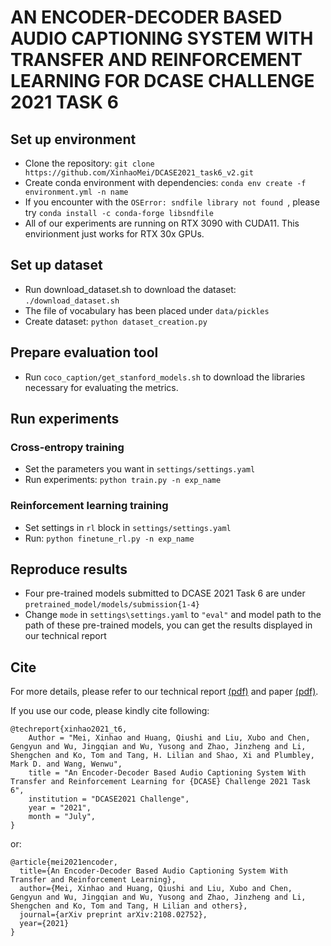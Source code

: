 # AN ENCODER-DECODER BASED AUDIO CAPTIONING SYSTEM WITH TRANSFER AND REINFORCEMENT LEARNING FOR DCASE CHALLENGE 2021 TASK 6

## Set up environment

* Clone the repository: `git clone https://github.com/XinhaoMei/DCASE2021_task6_v2.git`
* Create conda environment with dependencies: `conda env create -f environment.yml -n name`
* If you encounter with the `OSError: sndfile library not found `, please try `conda install -c conda-forge libsndfile`
* All of our experiments are running on RTX 3090 with CUDA11. This envirionment just works for RTX 30x GPUs.

## Set up dataset 

* Run download_dataset.sh to download the dataset: `./download_dataset.sh`
* The file of vocabulary has been placed under `data/pickles`
*  Create dataset: `python dataset_creation.py`

## Prepare evaluation tool

* Run `coco_caption/get_stanford_models.sh` to download the libraries necessary for evaluating the metrics.

## Run experiments 

### Cross-entropy training

* Set the parameters you want in `settings/settings.yaml` 
* Run experiments: `python train.py -n exp_name`

### Reinforcement learning training

* Set settings in `rl` block in `settings/settings.yaml` 
* Run: `python finetune_rl.py -n exp_name` 

## Reproduce results 

* Four pre-trained models submitted to DCASE 2021 Task 6 are under `pretrained_model/models/submission{1-4}`
* Change `mode` in `settings\settings.yaml` to `"eval"` and model path to the path of these pre-trained models, you can get the results displayed in our technical report

## Cite

For more details, please refer to our technical report [(pdf)](http://dcase.community/documents/challenge2021/technical_reports/DCASE2021_Mei_88_t6.pdf) and paper [(pdf)](https://arxiv.org/abs/2108.02752).

If you use our code, please kindly cite following:

```
@techreport{xinhao2021_t6,
    Author = "Mei, Xinhao and Huang, Qiushi and Liu, Xubo and Chen, Gengyun and Wu, Jingqian and Wu, Yusong and Zhao, Jinzheng and Li, Shengchen and Ko, Tom and Tang, H. Lilian and Shao, Xi and Plumbley, Mark D. and Wang, Wenwu",
    title = "An Encoder-Decoder Based Audio Captioning System With Transfer and Reinforcement Learning for {DCASE} Challenge 2021 Task 6",
    institution = "DCASE2021 Challenge",
    year = "2021",
    month = "July",
}
```

or:

```
@article{mei2021encoder,
  title={An Encoder-Decoder Based Audio Captioning System With Transfer and Reinforcement Learning},
  author={Mei, Xinhao and Huang, Qiushi and Liu, Xubo and Chen, Gengyun and Wu, Jingqian and Wu, Yusong and Zhao, Jinzheng and Li, Shengchen and Ko, Tom and Tang, H Lilian and others},
  journal={arXiv preprint arXiv:2108.02752},
  year={2021}
}
```



